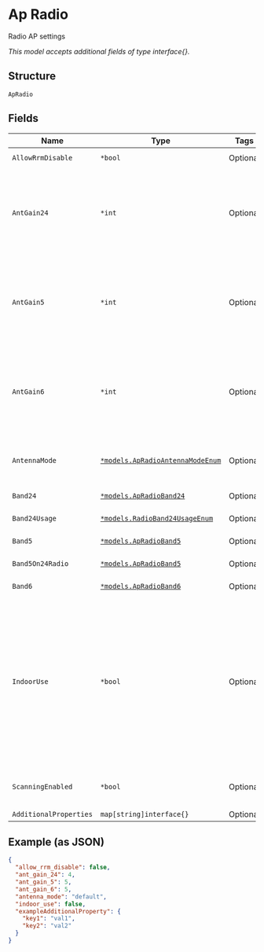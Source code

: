 
# Ap Radio

Radio AP settings

*This model accepts additional fields of type interface{}.*

## Structure

`ApRadio`

## Fields

| Name | Type | Tags | Description |
|  --- | --- | --- | --- |
| `AllowRrmDisable` | `*bool` | Optional | **Default**: `false` |
| `AntGain24` | `*int` | Optional | antenna gain for 2.4G - for models with external antenna only<br>**Constraints**: `>= 0` |
| `AntGain5` | `*int` | Optional | antenna gain for 5G - for models with external antenna only<br>**Constraints**: `>= 0` |
| `AntGain6` | `*int` | Optional | antenna gain for 6G - for models with external antenna only<br>**Constraints**: `>= 0` |
| `AntennaMode` | [`*models.ApRadioAntennaModeEnum`](../../doc/models/ap-radio-antenna-mode-enum.md) | Optional | enum: `1x1`, `2x2`, `3x3`, `4x4`, `default`<br>**Default**: `"default"` |
| `Band24` | [`*models.ApRadioBand24`](../../doc/models/ap-radio-band-24.md) | Optional | Radio Band AP settings |
| `Band24Usage` | [`*models.RadioBand24UsageEnum`](../../doc/models/radio-band-24-usage-enum.md) | Optional | enum: `24`, `5`, `6`, `auto` |
| `Band5` | [`*models.ApRadioBand5`](../../doc/models/ap-radio-band-5.md) | Optional | Radio Band AP settings |
| `Band5On24Radio` | [`*models.ApRadioBand5`](../../doc/models/ap-radio-band-5.md) | Optional | Radio Band AP settings |
| `Band6` | [`*models.ApRadioBand6`](../../doc/models/ap-radio-band-6.md) | Optional | Radio Band AP settings |
| `IndoorUse` | `*bool` | Optional | to make an outdoor operate indoor.<br>for an outdoor-ap, some channels are disallowed by default, this allows the user to use it as an indoor-ap<br>**Default**: `false` |
| `ScanningEnabled` | `*bool` | Optional | whether scanning radio is enabled |
| `AdditionalProperties` | `map[string]interface{}` | Optional | - |

## Example (as JSON)

```json
{
  "allow_rrm_disable": false,
  "ant_gain_24": 4,
  "ant_gain_5": 5,
  "ant_gain_6": 5,
  "antenna_mode": "default",
  "indoor_use": false,
  "exampleAdditionalProperty": {
    "key1": "val1",
    "key2": "val2"
  }
}
```

